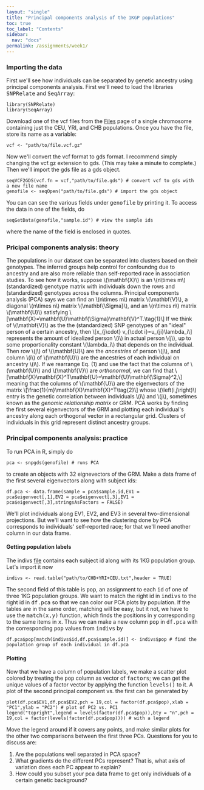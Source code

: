 ```yaml
---
layout: "single"
title: "Principal components analysis of the 1KGP populations"
toc: true
toc_label: "Contents"
sidebar:
  nav: "docs"
permalink: /assignments/week1/
---
```


### Importing the data

First we'll see how individuals can be separated by genetic ancestry using principal components analysis.  First we'll need to load the libraries <kbd>SNPRelate</kbd> and <kbd>SeqArray</kbd>:

```
library(SNPRelate)
library(SeqArray)
```

Download one of the vcf files from the [Files](https://wletsou.github.io/bioinformatics/files) page of a single chromosome containing just the CEU, YRI, and CHB populations.  Once you have the file, store its name as a variable:

```
vcf <- "path/to/file.vcf.gz"
```

Now we'll convert the vcf format to gds format.  I recommend simply changing the vcf.gz extension to gds.  (This may take a minute to complete.)  Then we'll import the gds file as a gds object.

```
seqVCF2GDS(vcf.fn = vcf,"path/to/file.gds") # convert vcf to gds with a new file name
genofile <- seqOpen("path/to/file.gds") # import the gds object
```

You can can see the various fields under <kbd>genofile</kbd> by printing it.  To access the data in one of the fields, do

```
seqGetData(genofile,"sample.id") # view the sample ids
```

where the name of the field is enclosed in quotes.

### Pricipal components analysis: theory

The populations in our dataset can be separated into clusters based on their genotypes.  The inferred groups help control for confoundng due to ancestry and are also more reliable than self-reported race in association studies.  To see how it works, suppose \\(\mathbf{X}\\) is an \\(n\times m\\) (standardized) genotype matrix with individuals down the rows and (standardized) genotypes across the columns.  Principal components analysis (PCA) says we can find an \\(n\times m\\) matrix \\(\mathbf{V}\\), a diagonal \\(n\times n\\) matrix \\(\mathbf{\Sigma}\\), and an \\(n\times n\\) matrix \\(\mathbf{U}\\) satisfying \\[\mathbf{X}=\mathbf{U}\mathbf{\Sigma}\mathbf{V}^T.\tag{1}\\] If we think of \\(\mathbf{V}\\) as the the (standardized) SNP genotypes of an "ideal" person of a certain ancestry, then \\[x_{j\cdot} v_{\cdot i}=u_{ji}\lambda_i\\] represents the amount of idealized person \\(i\\) in actual person \\(j\\), up to some proportionality constant \\(\lambda_i\\) that depends on the individual.  Then row \\(j\\) of \\(\mathbf{U}\\) are the *ancestries* of person \\(j\\), and column \\(i\\) of \\(\mathbf{U}\\) are the ancestries of each individual on ancestry \\(i\\).  If we rearrange Eq. (1) and use the fact that the columns of \\(\mathbf{U}\\) and \\(\mathbf{V}\\) are *orthonormal*, we can find that \\[\mathbf{X}\mathbf{X}^T\mathbf{U}=\mathbf{U}\mathbf{\Sigma}^2,\\] meaning that the columns of \\(\mathbf{U}\\) are the eigenvectors of the matrix \\[\frac{1}{m}\mathbf{X}\mathbf{X}^T\tag{2}\\] whose \\(\left(i,j\right)\\) entry is the genetic correlation between individuals \\(i\\) and \\(j\\), sometimes known as the *genomic relationship matrix* or GRM.  PCA works by finding the first several eigenvectors of the GRM and plotting each individual's ancestry along each orthogonal vector in a rectangular grid. Clusters of individuals in this grid represent distinct ancestry groups.

### Principal components analysis: practice

To run PCA in R, simply do

```
pca <- snpgds(genofile) # runs PCA
```

to create an objects with 32 eignevectors of the GRM.  Make a data frame of the first several eigenvectors along with subject ids:

```
df.pca <- data.frame(sample = pca$sample.id,EV1 = pca$eigenvect[,1],EV2 = pca$eigenvect[,3],EV1 = pca$eigenvect[,3],stringsAsFactors = FALSE)
```

We'll plot individuals along EV1, EV2, and EV3 in several two-dimensional projections.  But we'll want to see how the clustering done by PCA corresponds to individuals' self-reported race; for that we'll need another column in our data frame.

#### Getting population labels ####

The indivs [file](https://raw.githubusercontent.com/wletsou/bioinformatics/master/docs/CHB%2BYRI%2BCEU.txt) contains each subject id along with its 1KG population group. Let's import it now

```
indivs <- read.table("path/to/CHB+YRI+CEU.txt",header = TRUE)
```

The second field of this table is <kbd>pop</kbd>, an assignment to each <kbd>id</kbd> of one of three 1KG population groups.  We want to match the right id in <kbd>indivs</kbd> to the right id in <kbd>df.pca</kbd> so that we can color our PCA plots by population.  If the tables are in the same order, matching will be easy, but it not, we have to use the <kbd>match(x,y)</kbd> function, which finds the positions in <kbd>y</kbd> corresponding to the same items in <kbd>x</kbd>.  Thus we can make a new column <kbd>pop</kbd> in <kbd>df.pca</kbd> with the corresponding <kbd>pop</kbd> values from <kbd>indivs</kbd> by

```
df.pca$pop[match(indivs$id,df.pca$sample.id)] <- indivs$pop # find the population group of each individual in df.pca
```
#### Plotting ####

Now that we have a column of population labels, we make a scatter plot colored by treating the <kbd>pop</kbd> column as vector of <kbd>factors</kbd>; we can get the unique values of a factor vector by applying the function <kbd>levels()</kbd> to it.  A plot of the second principal component vs. the first can be generated by 

```
plot(df.pca$EV1,df.pca$EV2,pch = 19,col = factor(df.pca$pop),xlab = "PC1",ylab = "PC2") # plot of PC2 vs. PC1
legend("topright",legend = levels(factor(df.pca$pop)),bty = "n",pch = 19,col = factor(levels(factor(df.pca$pop)))) # with a legend
```

Move the legend around if it covers any points, and make similar plots for the other two comparisons between the first three PCs.  Questions for you to discuss are:

1. Are the populations well separated in PCA space?
2. What gradients do the different PCs represent?  That is, what axis of variation does each PC appear to explain? 
3. How could you subset your pca data frame to get only individuals of a certain genetic background?
